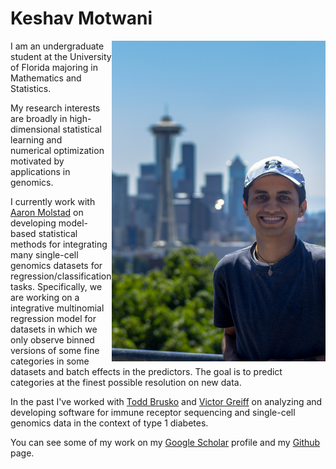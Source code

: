 # Keshav Motwani

<img align="right" src="keshav_headshot.jpg" width="342" height="513">


I am an undergraduate student at the University of Florida majoring in Mathematics and Statistics. 

My research interests are broadly in high-dimensional statistical learning and numerical optimization motivated by applications in genomics.

I currently work with [Aaron Molstad](https://ajmolstad.github.io/) on developing model-based statistical methods for integrating many single-cell genomics datasets for regression/classification tasks. Specifically, we are working on a integrative multinomial regression model for datasets in which we only observe binned versions of some fine categories in some datasets and batch effects in the predictors. The goal is to predict categories at the finest possible resolution on new data.

In the past I've worked with [Todd Brusko](https://bruskolab.diabetes.ufl.edu/) and [Victor Greiff](https://greifflab.org/) on analyzing and developing software for immune receptor sequencing and single-cell genomics data in the context of type 1 diabetes. 

You can see some of my work on my [Google Scholar](https://scholar.google.com/citations?user=8AhTuSEAAAAJ&hl=en) profile and my [Github](https://github.com/keshav-motwani) page.
